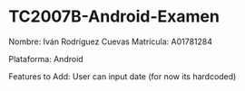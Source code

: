 # TC2007B-Android-Examen

Nombre: Iván Rodríguez Cuevas
Matrícula: A01781284

Plataforma: Android

Features to Add: User can input date (for now its hardcoded)
